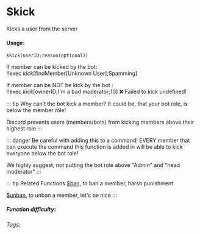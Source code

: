 # $kick
Kicks a user from the server

#### Usage: 
`$kick[userID;reason(optional)]`

If member can be kicked by the bot:
<br/>
<discord-messages>
	<discord-message :bot="false" role-color="#ffcc9a" author="Discord Moderator">
		!!exec $kick[$findMember[Unknown User];Spamming]
	</discord-message>
</discord-messages>

If member can be NOT be kick by the bot <Badge type="warning" text="Read Below why" vertical="middle" />:
<br/>
<discord-messages>
	<discord-message :bot="false" role-color="#ffcc9a" author="Discord Moderator">
		!!exec $kick[$ownerID;I'm a bad moderator;10]
	</discord-message>
	<discord-message :bot="true" role-color="#0099ff" author="Custom Command" avatar="https://media.discordapp.net/avatars/725721249652670555/781224f90c3b841ba5b40678e032f74a.webp">
		❌  Failed to kick undefined!
	</discord-message>
</discord-messages>



::: tip Why can't the bot kick a member?
It could be, that your bot role, is below the member role! 

Discord prevents users (members/bots) from kicking members above their highest role
:::

::: danger Be careful with adding this to a command!
EVERY member that can execute the command this function is added in will be able to kick everyone below the bot role!

We highly suggest, not putting the bot role above "Admin" and "head moderator"
:::

::: tip Related Functions
[$ban](../Member/ban.md), to ban a member, harsh punishment

[$unban](../Member/unban.md), to unban a member, let's be nice
:::

##### Function difficulty: <Badge type="warning" text="Medium" vertical="middle" /> 
###### Tags: <Badge type="tip" text="kick" vertical="middle" /> <Badge type="tip" text="punish" vertical="middle" /> <Badge type="tip" text="member" vertical="middle" /> <Badge type="tip" text="moderation" vertical="middle" /> <Badge type="tip" text="moderator" vertical="middle" />
